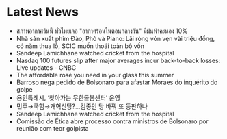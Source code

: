 # Latest News
-  สภาพอากาศวันนี้ ทั่วไทยเจอ "อากาศร้อนในตอนกลางวัน" มีฝนฟ้าคะนอง 10%
-  Nhà sản xuất phim Đào, Phở và Piano: Lãi ròng vỏn vẹn vài triệu đồng, có năm thua lỗ, SCIC muốn thoái toàn bộ vốn
-  Sandeep Lamichhane watched cricket from the hospital
-  Nasdaq 100 futures slip after major averages incur back-to-back losses: Live updates - CNBC
-  The affordable rosé you need in your glass this summer
-  Barroso nega pedido de Bolsonaro para afastar Moraes do inquérito do golpe
-  용인특례시, ‘찾아가는 무한돌봄센터’ 운영
-  민주→국힘→개혁신당?…김종인 당 바꿔 또 등판하나
-  Sandeep Lamichhane watched cricket from the hospital
-  Comissão de Ética abre processo contra ministros de Bolsonaro por reunião com teor golpista
